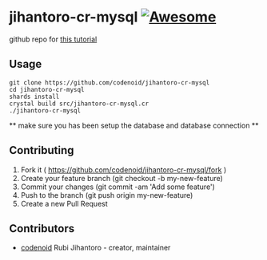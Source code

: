 # jihantoro-cr-mysql [![Awesome](https://cdn.rawgit.com/sindresorhus/awesome/d7305f38d29fed78fa85652e3a63e154dd8e8829/media/badge.svg)](https://github.com/veelenga/awesome-crystal)

github repo for [this tutorial](http://jihantoro.net/read/crystal-mysql-from-scratch)

## Usage
```
git clone https://github.com/codenoid/jihantoro-cr-mysql
cd jihantoro-cr-mysql
shards install
crystal build src/jihantoro-cr-mysql.cr
./jihantoro-cr-mysql
```
** make sure you has been setup the database and database connection **
## Contributing

1. Fork it ( https://github.com/codenoid/jihantoro-cr-mysql/fork )
2. Create your feature branch (git checkout -b my-new-feature)
3. Commit your changes (git commit -am 'Add some feature')
4. Push to the branch (git push origin my-new-feature)
5. Create a new Pull Request

## Contributors

- [codenoid](https://github.com/codenoid) Rubi Jihantoro - creator, maintainer
